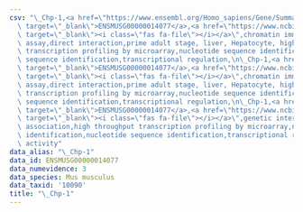 ```yaml
---
csv: "\_Chp-1,<a href=\"https://www.ensembl.org/Homo_sapiens/Gene/Summary?db=core;g=ENSMUSG00000014077\"\
  \ target=\"_blank\">ENSMUSG00000014077</a>,<a href=\"https://www.ncbi.nlm.nih.gov/pubmed/23834426\"\
  \ target=\"_blank\"><i class=\"fas fa-file\"></i></a>\",chromatin immunoprecipitation\
  \ assay,direct interaction,prime adult stage, liver, Hepatocyte, high throughput\
  \ transcription profiling by microarray,nucleotide sequence identification,nucleotide\
  \ sequence identification,transcriptional regulation,\n\_Chp-1,<a href=\"https://www.ensembl.org/Homo_sapiens/Gene/Summary?db=core;g=ENSMUSG00000014077\"\
  \ target=\"_blank\">ENSMUSG00000014077</a>,<a href=\"https://www.ncbi.nlm.nih.gov/pubmed/23834426\"\
  \ target=\"_blank\"><i class=\"fas fa-file\"></i></a>\",chromatin immunoprecipitation\
  \ assay,direct interaction,prime adult stage, liver, Hepatocyte, high throughput\
  \ transcription profiling by microarray,nucleotide sequence identification,nucleotide\
  \ sequence identification,transcriptional regulation,\n\_Chp-1,<a href=\"https://www.ensembl.org/Homo_sapiens/Gene/Summary?db=core;g=ENSMUSG00000014077\"\
  \ target=\"_blank\">ENSMUSG00000014077</a>,<a href=\"https://www.ncbi.nlm.nih.gov/pubmed/16083881\"\
  \ target=\"_blank\"><i class=\"fas fa-file\"></i></a>\",genetic interference,functional\
  \ association,high throughput transcription profiling by microarray,nucleotide sequence\
  \ identification,nucleotide sequence identification,transcriptional regulation,up-regulates\
  \ activity"
data_alias: "\_Chp-1"
data_id: ENSMUSG00000014077
data_numevidence: 3
data_species: Mus musculus
data_taxid: '10090'
title: "\_Chp-1"
---
```

